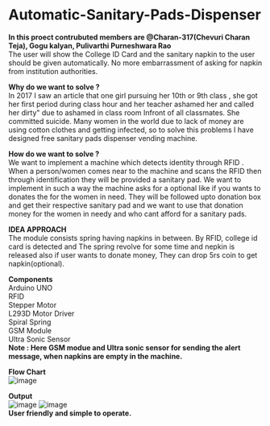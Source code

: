 # Automatic-Sanitary-Pads-Dispenser
<b>In this proect contrubuted members are @Charan-317(Chevuri Charan Teja), Gogu kalyan, Pulivarthi Purneshwara  Rao</b><br>
The user will show the College ID Card and the sanitary napkin to the user should be given automatically. No more embarrassment of asking for napkin from institution authorities.

<b>Why do we want to solve ?</b> <br>
In 2017 I saw an article that one girl pursuing her 10th or 9th class , she got her first period during class hour and her teacher ashamed her and called her dirty" due to ashamed in class room Infront of all classmates. She committed suicide. 
Many women in the world due to lack of money are using cotton clothes and getting infected, so to solve this problems I have designed free sanitary pads dispenser vending machine.
<br>

<b>How do we want to solve ?</b><br>
We want to implement a machine which detects identity through RFID .
When a person/women comes near to the machine and scans the RFID then through identification they will be provided a sanitary pad.
We want to implement in such a way the machine asks for a optional like if you wants to donates the for the women in need. They will be followed upto donation box and get their respective sanitary pad and we want to use that donation money for the women in needy and who cant afford for a sanitary pads. 
<br>

<b>IDEA APPROACH </b><br>
The module consists spring having napkins in between. By RFID, college id card is detected and The spring revolve for some time and nepkin is released also if user wants to donate money, They can drop 5rs coin to get napkin(optional).
<br>

<b>Components</b><br>
Arduino UNO<br>
RFID <br>
Stepper Motor <br>
L293D Motor Driver<br>
Spiral Spring<br>
GSM Module<br> 
Ultra Sonic Sensor<br>
<b>Note : Here GSM modue and Ultra sonic sensor for sending the alert message, when napkins are empty in the machine.</b><br>

<b>Flow Chart</b> <br>
![image](https://user-images.githubusercontent.com/81632017/196107899-0527e363-a1c8-430b-86be-949cf4d221ad.png)

<b>Output</b><br>
![image](https://user-images.githubusercontent.com/81632017/196108153-e9411869-0874-440c-9be5-3b65fe99c627.png)
![image](https://user-images.githubusercontent.com/81632017/196108180-034ead75-6008-453d-a7d6-78c82bdd2f46.png)<br>
<b>User friendly and simple to operate.</b><br>






